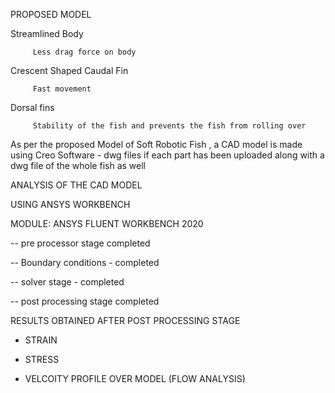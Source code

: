 PROPOSED MODEL 

Streamlined Body 

         Less drag force on body 
         
Crescent Shaped Caudal Fin

         Fast movement 
         
Dorsal fins

         Stability of the fish and prevents the fish from rolling over 
         

As per the proposed Model of Soft Robotic Fish , a CAD model is made using Creo Software - dwg files if each part has been uploaded along with a dwg file of the whole fish as well

ANALYSIS OF THE CAD MODEL

USING ANSYS WORKBENCH

MODULE: ANSYS FLUENT WORKBENCH 2020 

  -- pre processor stage completed 
  
  -- Boundary conditions - completed 
  
  -- solver stage - completed 
  
  -- post processing stage completed
  
  
RESULTS OBTAINED AFTER POST PROCESSING STAGE 


   * STRAIN 
  
   * STRESS 
   
   * VELCOITY PROFILE OVER MODEL (FLOW ANALYSIS)
   
    
    
